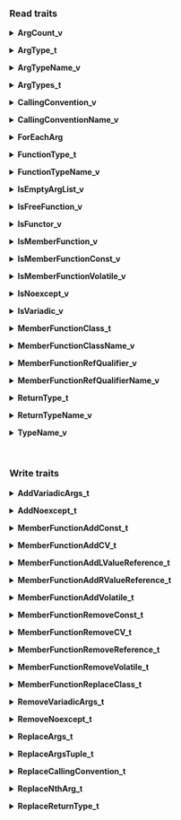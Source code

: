 <div id="ReadTraits"></div>

### Read traits
  
<span id="ArgCount_v"></span><details><summary><b>ArgCount_v</b></summary>
>`template <TRAITS_FUNCTION_C F>`<br/>`constexpr std::size_t ArgCount_v;`<br/><br/>
>"std::size_t" variable storing the number of arguments in "F" *not* including variadic arguments if any. Will be zero if function "F" has no (non-variadic) args. Note that this count is formally called "arity" but this variable is given a more user-friendly name.<br /><br /><ins>IMPORTANT</ins>:<br />Please note that if you wish to check if a function's argument list is completely empty, then inspecting this helper template for zero (0) is not sufficient, since it may return zero but still contain variadic args. To check for a completely empty argument list, call [IsEmptyArgList_v](#IsEmptyArgList_v) instead.</details>

<span id="ArgType_t"></span><details><summary><b>ArgType_t</b></summary>
>`template <TRAITS_FUNCTION_C F,`<br/>`          std::size_t I>`<br/>`using ArgType_t;`<br/><br/>
>Type alias for the type of the "Ith" arg in function "F", where "I" is in the range 0 to the number of (non-variadic) arguments in "F" minus 1 (see "ArgCount_v" variable just above). Pass "I" as the (zero-based) 2nd template arg (see earlier examples). Note that if "I" is greater than or equal to the number of args in "F" (again, see "ArgCount_v" just above), then a compiler error will occur (so if "F" has no non-variadic args whatsoever, a compiler error will always occur, even if passing zero).</details>

<span id="ArgTypeName_v"></span><details><summary><b>ArgTypeName_v</b></summary>
>`template <TRAITS_FUNCTION_C F,`<br/>`          std::size_t I>`<br/>`constexpr tstring_view ArgTypeName_v;`<br/><br/>
>Same as "ArgType_t" just above but returns this as a (WYSIWYG) string (of type "tstring_view" - see [TypeName_v](#TypeName_v) for details). A float would therefore be (literally) returned as "float" for instance (quotes not included).</details>

<span id="ArgTypes_t"></span><details><summary><b>ArgTypes_t</b></summary>
> `template <TRAITS_FUNCTION_C F>`<br/>`using ArgTypes_t;`<br/><br/>
>Type alias for a "std::tuple" representing all non-variadic argument types in "F". Rarely required in practice however since you'll usually rely on "ArgType_t" or "ArgTypeName_v" to retrieve the type of a specific argument (see these above). If you require the "std::tuple" that stores all (non-variadic) argument types, then it's typically (usually) because you want to iterate all of them (say, to process the type of every argument in a loop). If you require this, then you can use the "ForEachArg()" helper function (template) further below. See this for details. </details>

<span id="CallingConvention_v"></span><details><summary><b>CallingConvention_v</b></summary>
> `template <TRAITS_FUNCTION_C F>`<br/>`constexpr CallingConvention CallingConvention_v;`<br/><br/>
> Calling convention of "F" returned as a "CallingConvention" enumerator (declared in "TypeTraits.h"). Calling conventions include "Cdecl", "Stdcall", etc. (note that functions with calling conventions not seen in this enumerator are not supported, but all mainstream calling conventions are). Also please note that compilers will sometimes change the calling convention declared on your functions to the "Cdecl" calling convention depending on the compiler options in effect at the time (in particular when compiling for 64 bits opposed to 32 bits, though the "Vectorcall" calling convention *is* supported on 64 bits but not on GCC since it doesn't this particular calling convention at all). In this case the calling convention on your function is ignored and "CallingConvention_v" will correctly return the "Cdecl" calling convention (if that's what the compiler actually used).</details>

<span id="CallingConventionName_v"></span><details><summary><b>CallingConventionName_v</b></summary>
> `template <TRAITS_FUNCTION_C F>`<br/>`constexpr tstring_view CallingConventionName_v;`<br/><br/>
> Same as "CallingConvention_v" just above but returns this as a (WYSIWYG) string (of type "tstring_view" - see [TypeName_v](#TypeName_v) for details).</details>

<span id="ForEachArg"></span><details><summary><b>ForEachArg</b></summary>
> `template <TRAITS_FUNCTION_C F,>`<br/>`          FOR_EACH_TUPLE_FUNCTOR_C ForEachTupleFunctorT>`<br/>`constexpr bool ForEachArg(ForEachTupleFunctorT &&);`                      <br/><br/>
> Not a traits template (unlike all others in this table), but a helper function template you can use to iterate all arguments for function "F" if required (though rare in practice since you'll usually rely on "ArgType_t" or "ArgTypeName_v" to retrieve the type of a specific argument - see these above). See [Looping through all function arguments](#LoopingThroughAllFunctionArguments) earlier for an example, as well as the declaration of "ForEachArg()" in "TypeTraits.h" for full details (or for a complete program that also uses it, see the [demo](https://godbolt.org/z/fx8MWGv99) program, also available in the repository itself).</details>

<span id="FunctionType_t"></span><details><summary><b>FunctionType_t</b></summary>
> `template <TRAITS_FUNCTION_C F>`<br/>`using FunctionType_t;`<br/><br/>
> Type alias identical to "F" itself unless "F" is a functor (i.e., "IsFunctor_v" returns true), in which case it's a type alias for the "operator()" member of the functor (to retrieve the functor type itself in this case, see [MemberFunctionClass_t](#MemberFunctionClass_t))</details>

<span id="FunctionTypeName_v"></span><details><summary><b>FunctionTypeName_v</b></summary>
> `template <TRAITS_FUNCTION_C F>`<br/>`constexpr bool FunctionTypeName_v;`<br/><br/>
> Same as "FunctionType_t" just above but returns this as a (WYSIWYG) string (of type "tstring_view" - see [TypeName_v](#TypeName_v) for details).</details>

<span id="IsEmptyArgList_v"></span><details><summary><b>IsEmptyArgList_v</b></summary>
> `template <TRAITS_FUNCTION_C F>`<br/>`constexpr bool IsEmptyArgList_v;`<br/><br/>
> "bool" variable set to "true" if the function represented by "F" has an empty arg list (it has no args whatsoever including variadic args), or "false" otherwise. If true then note that "ArgCount_v" is guaranteed to return zero (0), and "IsVariadic_v" is guaranteed to return false.<br /><br /><ins>IMPORTANT</ins>:<br />Note that you should rely on this helper to determine if a function's argument list is completely empty opposed to checking the "ArgCount_v" helper for zero (0), since the latter returns zero only if "F" has no non-variadic args. If it has variadic args but no others, i.e., its argument list is "(...)", then the argument list isn't empty even though "ArgCount_v" returns zero (since it still has variadic args). Caution advised.</details>

<span id="IsFreeFunction_v"></span><details><summary><b>IsFreeFunction_v</b></summary>
> `template <TRAITS_FUNCTION_C F>`<br/>`constexpr bool IsFreeFunction_v;`<br/><br/>
> "bool" variable set to "true" if "F" is a free function (including static member functions), or "false" otherwise.</details>

<span id="IsFunctor_v"></span><details><summary><b>IsFunctor_v</b></summary>
> `template <TRAITS_FUNCTION_C F>`<br/>`constexpr bool IsFunctor_v;`<br/><br/>
> "bool" variable set to "true" if "F" is a functor (the functor's class/struct was passed for "F") or "false" otherwise. Note that when true, [IsMemberFunction_v](#IsMemberFunction_v) is also guaranteed to be true.</details>

<span id="IsMemberFunction_v"></span><details><summary><b>IsMemberFunction_v</b></summary>
> `template <TRAITS_FUNCTION_C F>`<br/>`constexpr bool IsMemberFunction_v;`<br/><br/>
> "bool" variable set to "true" if "F" is a non-static member function (including when "F" is a functor), or "false" otherwise (if you need to specifically check for functors only then see "IsFunctor_v" just above). Note that you may need to invoke this before accessing the following helper templates. Since the following are applicable to non-static member functions only, if you don't know whether "F" is a non-static member function ahead of time (or a functor), then you should normally call "IsMemberFunction_v" to determine this first. If it's "false" then "F" is a free function (which includes static member functions), so a call to any of the following will result in default values being returned that aren't applicable to free functions (so you shouldn't normally invoke them unless you're ok with the default values they return for free functions):<br /><br />- IsMemberFunctionConst_v<br />- IsMemberFunctionVolatile_v<br />- MemberFunctionClass_t<br />- MemberFunctionClassName_v<br />- MemberFunctionRefQualifier_v<br />- MemberFunctionRefQualifierName_v</details>

<span id="IsMemberFunctionConst_v"></span><details><summary><b>IsMemberFunctionConst_v</b></summary>
> `template <TRAITS_FUNCTION_C F>`<br/>`constexpr bool IsMemberFunctionConst_v;`<br/><br/>
> "bool" variable applicable only if "F" is a non-static member function (or a functor). Set to "true" if the function has the "const" cv-qualifier (it's declared with the "const" keyword) or "false" otherwise. Always "false" for free functions including static member functions (not applicable to either). You may therefore wish to invoke [IsMemberFunction_v](#IsMemberFunction_v) to detect if "F" is in fact a non-static member function (or functor) before using this trait.</details>

<span id="IsMemberFunctionVolatile_v"></span><details><summary><b>IsMemberFunctionVolatile_v</b></summary>
> `template <TRAITS_FUNCTION_C F>`<br/>`constexpr bool IsMemberFunctionVolatile_v;`<br/><br/>
> "bool" variable applicable only if "F" is a non-static member function  (or a functor). Set to "true" if the function has the "volatile" cv-qualifier (its declared with the "volatile" keyword) or "false" otherwise. Always "false" for free functions including static member functions (not applicable to either). You may therefore wish to invoke [IsMemberFunction_v](#IsMemberFunction_v) to detect if "F" is in fact a non-static member function (or functor) before using this trait.</details>

<span id="IsNoexcept_v"></span><details><summary><b>IsNoexcept_v</b></summary>
> `template <TRAITS_FUNCTION_C F>`<br/>`constexpr bool IsNoexcept_v;`<br/><br/>
> "bool" variable set to "true" if the function is declared as "noexcept" or "false" otherwise (always false if the "noexcept" specifier is absent in the function, otherwise, if present then it evaluates to "true" if no bool expression is present in the "noexcept" specifier (the expression has been omitted), or the result of the bool expression otherwise - WYSIWYG).</details>

<span id="IsVariadic_v"></span><details><summary><b>IsVariadic_v</b></summary>
> `template <TRAITS_FUNCTION_C F>`<br/>`constexpr bool IsVariadic_v;`<br/><br/>
> "bool" variable set to true if "F" is a variadic function (last arg of "F" is "...") or false otherwise.</details>

<span id="MemberFunctionClass_t"></span><details><summary><b>MemberFunctionClass_t</b></summary>
> `template <TRAITS_FUNCTION_C F>`<br/>`using MemberFunctionClass_t;`<br/><br/>
> If "F" is a non-static member function (or a functor), a type alias for the type of the class (or struct) that declares that function (same as "F" itself if "F" is a functor). Always "void" otherwise (for free functions including static member functions). You may therefore wish to invoke [IsMemberFunction_v](#IsMemberFunction_v) to detect if "F" is in fact a non-static member function (or functor) before applying this trait.</details>

<span id="MemberFunctionClassName_v"></span><details><summary><b>MemberFunctionClassName_v</b></summary>
> `template <TRAITS_FUNCTION_C F>`<br/>`constexpr tstring_view MemberFunctionClassName_v;`<br/><br/>
> Same as "MemberFunctionClass_t" just above but returns this as a (WYSIWYG) string (of type "tstring_view" - see [TypeName_v](#TypeName_v) for details).</details>

<span id="MemberFunctionRefQualifier_v"></span><details><summary><b>MemberFunctionRefQualifier_v</b></summary>
> `template <TRAITS_FUNCTION_C F>`<br/>`constexpr RefQualifier MemberFunctionRefQualifier_v;`<br/><br/>
> "RefQualifier" variable, a proprietary enumerator in "TypeTraits.h" applicable only if "F" is a non-static member function (or a functor). Set to "RefQualifier::None" if the function isn't declared with any reference qualifiers (usually the case for non-static member functions in practice, and always the case for free functions since it's not applicable), "RefQualifier::LValue" if the function is declared with the "&" reference qualifier, or "RefQualifier::RValue" if the function is declared with the "&&" reference qualifier. Note that you may wish to invoke [IsMemberFunction_v](#IsMemberFunction_v) to detect if "F" is in fact a non-static member function (or functor) before applying this trait.</details>

<span id="MemberFunctionRefQualifierName_v"></span><details><summary><b>MemberFunctionRefQualifierName_v</b></summary>
> `template <TRAITS_FUNCTION_C F,`<br/>`          bool UseAmpersands = true>`<br/>`constexpr tstring_view MemberFunctionRefQualifierName_v;`<br/><br/>
> Same as "MemberFunctionRefQualifier_v" just above but returns this as a (WYSIWYG) string (of type "tstring_view" - see [TypeName_v](#TypeName_v) for details). Note that this template also takes an extra template arg besides function "F", a "bool" called "UseAmpersands", indicating whether the returned string should be returned as "&" or "&&" (if the function is declared with an "&" or "&&" reference qualifier respectively), or "LValue" or "RValue" otherwise. Defaults to "true" if not specified (returns "&" or "&&" by default). Not applicable however if no reference qualifiers are present ("None" is always returned).</details>

<span id="ReturnType_t"></span><details><summary><b>ReturnType_t</b></summary>
> `template <TRAITS_FUNCTION_C F>`<br/>`using ReturnType_t;`<br/><br/>
> Type alias for the return type of function "F"</details>

<span id="ReturnTypeName_v"></span><details><summary><b>ReturnTypeName_v</b></summary>
> `template <TRAITS_FUNCTION_C F>`<br/>`constexpr tstring_view ReturnTypeName_v;`<br/><br/>
> Same as "ReturnType_t" just above but returns this as a (WYSIWYG) string (of type "tstring_view" - see [TypeName_v](#TypeName_v) for details). A float would therefore be (literally) returned as "float" for instance (quotes not included).</details>

<span id="TypeName_v"></span><details><summary><b>TypeName_v</b></summary>
> `template <TRAITS_FUNCTION_C F>`<br/>`constexpr tstring_view TypeName_v;`<br/><br/>
> Not a template associated with "FunctionTraits" per se, but a helper template you can use to return the user-friendly name of any C++ type as a "tstring_view" (more on this shortly). Just pass the type you're interested in as the template's only template arg. Note however that all helper aliases above such as "ArgType_t" have a corresponding helper "Name" template ("ArgTypeName_v" in the latter case) that simply rely on "TypeName_v" to return the type's user-friendly name (by simply passing the alias itself to "TypeName_v"). You therefore don't have to call "TypeName_v" directly in most cases since a helper variable template already exists that does this for you (again, one for every alias template above, where the name of the variable template returning the type's name is the same as the name of the alias template itself but with the "_t" suffix in the alias' name replaced with "Name_v", e.g., "ArgType_t" and "ArgTypeName_v"). The only time you may need to call "TypeName_v" directly when using "FunctionTraits" is when you use "ForEachArg()" as seen in the [Looping through all function arguments](#LoopingThroughAllFunctionArguments) section above. See the sample code in that section for an example (specifically the call to "TypeName_v" in the "displayArgType" lambda of the example). Note that "TypeName_v" can be passed any C++ type however, not just types associated with "FunctionTraits". You can therefore use it for your own purposes whenever you need the user-friendly name of a C++ type as a compile-time string. Note that "TypeName_v" returns a "tstring_view" (in the "StdExt" namespace) which always resolves to "std::string_view" on non-Microsoft platforms, and on Microsoft platforms, to "std::wstring_view" when compiling for Unicode (usually the case - strings are normally stored in UTF-16 in modern-day Windows), or "std::string_view" otherwise (when compiling for ANSI but this is very rare these days).</details>

<div id="WriteTraits"></div><br/>

### Write traits

<span id="AddVariadicArgs_t"></span><details><summary><b>AddVariadicArgs_t</b></summary>
> `template <TRAITS_FUNCTION_C F>`<br/>`using AddVariadicArgs_t;`<br/><br/>
> Type alias for "F" after adding "..." to the end of its argument list if not already present. Note that the calling convention is also changed to the "Cdecl" calling convention for the given compiler. This is the only supported calling convention for variadic functions in this release but most platforms require this calling convention for variadic functions. It ensures that the calling function (opposed to the called function) pops the stack of arguments after the function is called, which is required by variadic functions. Other calling conventions that also do this are possible though none are currently supported in this release (since none of the currently supported compilers support this - such calling conventions are rare in practice).</details>

<span id="AddNoexcept_t"></span><details><summary><b>AddNoexcept_t</b></summary>
> `template <TRAITS_FUNCTION_C F>`<br/>`using AddNoexcept_t;`<br/><br/>
>Type alias for "F" after adding "noexcept" to "F" if not already present</details>

<span id="MemberFunctionAddConst_t"></span><details><summary><b>MemberFunctionAddConst_t</b></summary>
> `template <TRAITS_FUNCTION_C F>`<br/>`using MemberFunctionAddConst_t;`<br/><br/>
>If "F" is a non-static member function, yields a type alias for "F" after adding the "const" cv-qualifier to the function if not already present. If "F" is a free function including static member functions, yields "F" itself (effectively does nothing since "const" applies to non-static member functions only).</details>

<span id="MemberFunctionAddCV_t"></span><details><summary><b>MemberFunctionAddCV_t</b></summary>
> `template <TRAITS_FUNCTION_C F>`<br/>`using MemberFunctionAddCV_t;`<br/><br/>
>If "F" is a non-static member function, yields a type alias for "F" after adding both the "const" AND "volatile" cv-qualifiers to the function if not already present. If "F" is a free function including static member functions, yields "F" itself (effectively does nothing since "const" and "volatile" apply to non-static member functions only).</details>

<span id="MemberFunctionAddLValueReference_t"></span><details><summary><b>MemberFunctionAddLValueReference_t</b></summary>
> `template <TRAITS_FUNCTION_C F>`<br/>`using MemberFunctionAddLValueReference_t;`<br/><br/>
>If "F" is a non-static member function, yields a type alias for "F" after adding the "&" reference-qualifier to the function if not already present (replacing the "&&" reference-qualifier if present). If "F" is a free function including static member functions, yields "F" itself (effectively does nothing since reference-qualifiers apply to non-static member functions only).</details>

<span id="MemberFunctionAddRValueReference_t"></span><details><summary><b>MemberFunctionAddRValueReference_t</b></summary>
> `template <TRAITS_FUNCTION_C F>`<br/>`using MemberFunctionAddRValueReference_t;`<br/><br/>
>If "F" is a non-static member function, yields a type alias for "F" after adding the "&&" reference-qualifier to the function (replacing the "&" reference-qualifier if present). If "F" is a free function including static member functions, yields "F" itself (effectively does nothing since reference-qualifiers apply to non-static member functions only).</details>

<span id="MemberFunctionAddVolatile_t"></span><details><summary><b>MemberFunctionAddVolatile_t</b></summary>
> `template <TRAITS_FUNCTION_C F>`<br/>`using MemberFunctionAddVolatile_t;`<br/><br/>
>If "F" is a non-static member function, yields a type alias for "F" after adding the "volatile" cv-qualifier to the function if not already present. If "F" is a free function including static member functions, yields "F" itself (effectively does nothing since "volatile" applies to non-static member functions only).</details>

<span id="MemberFunctionRemoveConst_t"></span><details><summary><b>MemberFunctionRemoveConst_t</b></summary>
> `template <TRAITS_FUNCTION_C F>`<br/>`using MemberFunctionRemoveConst_t;`<br/><br/>
>If "F" is a non-static member function, yields a type alias for "F" after removing the "const" cv-qualifier from the function if present. If "F" is a free function including static member functions, yields "F" itself (effectively does nothing since "const" applies to non-static member functions only so will never be present otherwise).</details>

<span id="MemberFunctionRemoveCV_t"></span><details><summary><b>MemberFunctionRemoveCV_t</b></summary>
> `template <TRAITS_FUNCTION_C F>`<br/>`using MemberFunctionRemoveCV_t;`<br/><br/>
>If "F" is a non-static member function, yields a type alias for "F" after removing both the "const" AND "volatile" cv-qualifiers from the function if present. If "F" is a free function including static member functions, yields "F" itself (effectively does nothing since "const" and "volatile" apply to non-static member functions only so will never be present otherwise).</details>

<span id="MemberFunctionRemoveReference_t"></span><details><summary><b>MemberFunctionRemoveReference_t</b></summary>
> `template <TRAITS_FUNCTION_C F>`<br/>`using MemberFunctionRemoveReference_t;`<br/><br/>
>If "F" is a non-static member function, yields a type alias for "F" after removing the "&" or "&&" reference-qualifier from the function if present. If "F" is a free function including static member functions, yields "F" itself (effectively does nothing since reference-qualifiers to non-static member functions only so will never be present otherwise).</details>

<span id="MemberFunctionRemoveVolatile_t"></span><details><summary><b>MemberFunctionRemoveVolatile_t</b></summary>
> `template <TRAITS_FUNCTION_C F>`<br/>`using MemberFunctionRemoveVolatile_t;`<br/><br/>
>If "F" is a non-static member function, yields a type alias for "F" after removing the "volatile" cv-qualifier from the function if present. If "F" is a free function including static member functions, yields "F" itself (effectively does nothing since "volatile" applies to non-static member functions only so will never be present otherwise).</details>

<span id="MemberFunctionReplaceClass_t"></span><details><summary><b>MemberFunctionReplaceClass_t</b></summary>
> `template <TRAITS_FUNCTION_C F,`<br/>`          typename NewClassT>`<br/>`using MemberFunctionReplaceClass_t;`<br/><br/>
>If "F" is a non-static member function, yields a type alias for "F" after replacing the class this function belongs to with "NewClassT". If "F" is a free function including static member functions, yields "F" itself (effectively does nothing since a "class" applies to non-static member functions only so will never be present otherwise - note that due to limitations in C++ itself, replacing the class for static member functions is not supported).</details>

<span id="RemoveVariadicArgs_t"></span><details><summary><b>RemoveVariadicArgs_t</b></summary>
> `template <TRAITS_FUNCTION_C F>`<br/>`using RemoveVariadicArgs_t;`<br/><br/>
>If "F" is a variadic function (its last arg is "..."), yields a type alias for "F" after removing the "..." from the argument list. All non-variadic arguments (if any) remain intact (only the "..." is removed).</details>

<span id="RemoveNoexcept_t"></span><details><summary><b>RemoveNoexcept_t</b></summary>
> `template <TRAITS_FUNCTION_C F>`<br/>`using RemoveNoexcept_t;`<br/><br/>
>Type alias for "F" after removing "noexcept" from "F" if present</details>

<span id="ReplaceArgs_t"></span><details><summary><b>ReplaceArgs_t</b></summary>
> `template <TRAITS_FUNCTION_C F,`<br/>`          typename... NewArgsT>`<br/>`using ReplaceArgs_t;`<br/><br/>
>Type alias for "F" after replacing all its existing non-variadic arguments with the args given by "NewArgsT" (a parameter pack of the types that become the new argument list). If none are passed then an empty argument list results instead, though if variadic args are present in "F" then they still remain intact (the "..." remains - read on). The resulting alias is identical to "F" itself except that the non-variadic arguments in "F" are completely replaced with "NewArgsT". Note that if "F" is a variadic function (its last parameter is "..."), then it remains a variadiac function after the call (the "..." remains in place). If you wish to explicitly add or remove the "..." as well then pass the resulting type to "AddVariadicArgs_t" or "RemoveVariadicArgs_t" respectively (either before or after the call to "ReplaceArgs_t"). Note that if you wish to remove specific arguments instead of all of them, then call "ReplaceNthArg_t" instead. Lastly, you can alternatively use "ReplaceArgsTuple_t" instead of "ReplaceArgs_t" if you have a "std::tuple" of types you wish to use for the argument list instead of a parameter pack. "ReplaceArgsTuple_t" is identical to "ReplaceArgs_t" otherwise (it ultimately defers to it)</details>

<span id="ReplaceArgsTuple_t"></span><details><summary><b>ReplaceArgsTuple_t</b></summary>
> `template <TRAITS_FUNCTION_C F,`<br/>`          TUPLE_C NewArgsTupleT>`<br/>`using ReplaceArgsTuple_t;`<br/><br/>
>Identical to "ReplaceArgs_t" just above except the argument list is passed as a "std::tuple" instead of a parameter pack (via the 2nd template arg). The types in the "std::tuple" are therefore used for the resulting argument list. "ReplaceArgsTuple_t" is otherwise identical to "ReplaceArgs_t" (it ultimately defers to it)</details>

<span id="ReplaceCallingConvention_t"></span><details><summary><b>ReplaceCallingConvention_t</b></summary>
> `template <TRAITS_FUNCTION_C F,`<br/>`          CallingConvention NewCallingConventionT>`<br/>`using ReplaceCallingConvention_t;`<br/><br/>
>Type alias for "F" after replacing its calling convention with the platform-specific calling convention corresponding to "NewCallingConventionT" (a "CallingConvention" enumerator declared in "TypeTraits.h"). For instance, if you pass  "CallingConvention::FastCall" then the calling convention on "F" is replaced with "\_\_attribute\_\_((cdecl))" on GCC and Clang, but "\_\_cdecl" on Microsoft platforms. Note however that the calling convention for variadic functions (those whose last arg is "...") can't be changed in this release. Variadic functions require that the calling function pop the stack to clean up passed arguments and only the "Cdecl" calling convention supports that in this release (on all supported compilers at this writing). Attempts to change it are therefore ignored. Note that you also can't change the calling convention of free functions to "CallingConvention::Thiscall" (including for static member functions since they're considered "free" functions). Attempts to do so are ignored since the latter calling convention applies to non-static member functions only. Lastly, please note that compilers will sometimes change the calling convention declared on your functions to the "Cdecl" calling convention depending on the compiler options in effect at the time (in particular when compiling for 64 bits opposed to 32 bits, though the "Vectorcall" calling convention *is* supported on 64 bits on compilers that support this calling convention). Therefore, if you specify a calling convention that the compiler changes to "Cdecl" based on the compiler options currently in effect, then "ReplaceCallingConvention_t" will also ignore your calling convention and apply "Cdecl" instead (since that's what the compiler actually uses)</details>

<span id="ReplaceNthArg_t"></span><details><summary><b>ReplaceNthArg_t</b></summary>
> `template <TRAITS_FUNCTION_C F,`<br/>`          std::size_t N,`<br/>`          typename NewArgT>`<br/>`using ReplaceNthArg_t;`<br/><br/>
>Type alias for "F" after replacing its (zero-based) "Nth" argument with "NewArgT". Pass "N" via the 2nd template arg (i.e., the zero-based index of the arg you're targeting), and the type you wish to replace it with via the 3rd template arg ("NewArgT"). The resulting alias is therefore identical to "F" except its "Nth" argument is replaced by "NewArgT" (so passing, say, zero-based "2" for "N" and "int" for "NewArgT" would replace the 3rd function argument with an "int"). Note that "N" must be less than the number of arguments in the function or a "static_assert" will occur (new argument types can't be added using this trait, only existing argument types replaced). If you need to replace multiple arguments then recursively call "ReplaceNthArg_t" again, passing the result as the "F" template arg of "ReplaceNthArg_t" as many times as you need to (each time specifying a new "N" and "NewArgT"). If you wish to replace all arguments at once then call "ReplaceArgs_t" or "ReplaceArgsTuple_t" instead. Lastly, note that if "F" has variadic arguments (it ends with "..."), then these remain intact. If you need to remove them then call "RemoveVariadicArgs_t" before or after the call to "ReplaceNthArg_t"</details>

<span id="ReplaceReturnType_t"></span><details><summary><b>ReplaceReturnType_t</b></summary>
> `template <TRAITS_FUNCTION_C F,`<br/>`          typename NewReturnTypeT>`<br/>`using ReplaceReturnType_t;`<br/><br/>
>Type alias for "F" after replacing its return type with "NewReturnTypeT</details>
